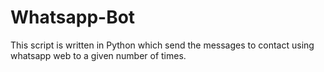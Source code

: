 # Whatsapp-Bot
This script is written in Python which send the messages to contact using whatsapp web to a given number of times.
